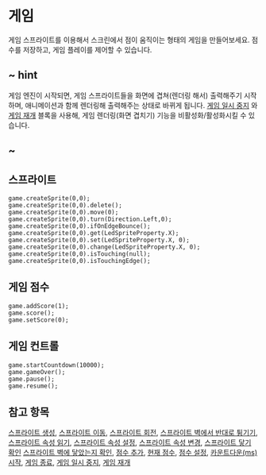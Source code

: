# 게임

게임 스프라이트를 이용해서 스크린에서 점이 움직이는 형태의 게임을 만들어보세요. 점수를 저장하고, 게임 플레이를 제어할 수 있습니다.

## ~ hint

게임 엔진이 시작되면, 게임 스프라이트들을 화면에 겹쳐(렌더링 해서) 출력해주기 시작하며, 애니메이션과 함께 렌더링해 출력해주는 상태로 바뀌게 됩니다. [게임 일시 중지](/reference/game/pause) 와 [게임 재개](/reference/game/resume) 블록을 사용해, 게임 렌더링(화면 겹치기) 기능을 비활성화/활성화시킬 수 있습니다.

## ~

## 스프라이트

```cards
game.createSprite(0,0);
game.createSprite(0,0).delete();
game.createSprite(0,0).move(0);
game.createSprite(0,0).turn(Direction.Left,0);
game.createSprite(0,0).ifOnEdgeBounce();
game.createSprite(0,0).get(LedSpriteProperty.X);
game.createSprite(0,0).set(LedSpriteProperty.X, 0);
game.createSprite(0,0).change(LedSpriteProperty.X, 0);
game.createSprite(0,0).isTouching(null);
game.createSprite(0,0).isTouchingEdge();
```

## 게임 점수

```cards
game.addScore(1);
game.score();
game.setScore(0);
```

## 게임 컨트롤

```cards
game.startCountdown(10000);
game.gameOver();
game.pause();
game.resume();
```

## 참고 항목

[스프라이트 생성](/reference/game/create-sprite), [스프라이트 이동](/reference/game/move), [스프라이트 회전](/reference/game/turn), [스프라이트 벽에서 반대로 튕기기](/reference/game/if-on-edge-bounce), [스프라이트 속성 읽기](/reference/game/get), [스프라이트 속성 설정](/reference/game/set), [스프라이트 속성 변경](/reference/game/change), [스프라이트 닿기 확인](/reference/game/is-touching) [스프라이트 벽에 닿았는지 확인](/reference/game/is-touching-edge), [점수 추가](/reference/game/add-score), [현재 점수](/reference/game/score), [점수 설정](/reference/game/set-score), [카운트다운(ms) 시작](/reference/game/start-countdown), [게임 종료](/reference/game/game-over), [게임 일시 중지](/reference/game/pause), [게임 재개](/reference/game/resume)